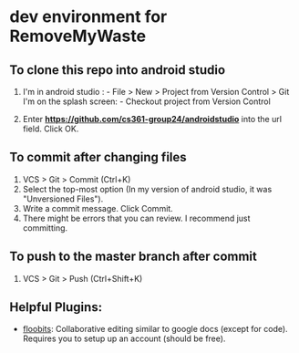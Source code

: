 # dev environment for RemoveMyWaste

## To clone this repo into android studio

1) I'm in android studio :
       - File > New > Project from Version Control > Git
   I'm on the splash screen:
       - Checkout project from Version Control

2) Enter **https://github.com/cs361-group24/androidstudio** into the url field. Click OK.

## To commit after changing files

1) VCS > Git > Commit (Ctrl+K)
2) Select the top-most option (In my version of android studio, it was "Unversioned Files").
3) Write a commit message. Click Commit.
4) There might be errors that you can review. I recommend just committing.

## To push to the master branch after commit

1) VCS > Git > Push (Ctrl+Shift+K)

## Helpful Plugins:
- [floobits](https://floobits.com/help/plugins/intellij): Collaborative editing similar to google docs (except for code). Requires you to setup up an account (should be free).
